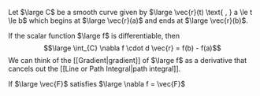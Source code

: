 Let $\large C$ be a smooth curve given by
$\large \vec{r}(t) \text{ , } a \le t \le b$
which begins at $\large \vec{r}(a)$ and ends at $\large \vec{r}(b)$.

If the scalar function $\large f$ is differentiable, then
$$\large \int_{C} \nabla f \cdot d \vec{r} = f(b) - f(a)$$
We can think of the [[Gradient|gradient]] of $\large f$ as a derivative that cancels out the [[Line or Path Integral|path integral]].

If $\large \vec{F}$ satisfies $\large \nabla f = \vec{F}$
